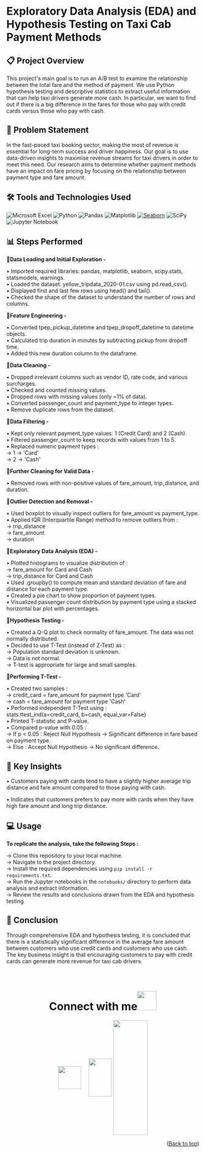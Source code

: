 
# Exploratory Data Analysis (EDA) and Hypothesis Testing on Taxi Cab Payment Methods

## 📋 Project Overview
This project's main goal is to run an A/B test to examine the relationship between the total fare and the method of payment. We use Python hypothesis testing and descriptive statistics to extract useful information that can help taxi drivers generate more cash. In particular, we want to find out if there is a big difference in the fares for those who pay with credit cards versus those who pay with cash.

## 🤔 Problem Statement
In the fast-paced taxi booking sector, making the most of revenue is essential for long-term success and driver happiness. Our goal is to use data-driven insights to maximise revenue streams for taxi drivers in order to meet this need. Our research aims to determine whether payment methods have an impact on fare pricing by focusing on the relationship between payment type and fare amount.

## 🛠️ Tools and Technologies Used
![Microsoft Excel](https://img.shields.io/badge/Microsoft_Excel-217346?style=for-the-badge&logo=microsoft-excel&logoColor=white)
![Python](https://img.shields.io/badge/Python-3776AB?style=for-the-badge&logo=python&logoColor=yellow)
![Pandas](https://img.shields.io/badge/pandas-%23150458.svg?style=for-the-badge&logo=pandas&logoColor=white)
![Matplotlib](https://img.shields.io/badge/Matplotlib-%23ffffff.svg?style=for-the-badge&logo=Matplotlib&logoColor=blue)
[![Seaborn](https://img.shields.io/badge/Seaborn-3776AB?style=for-the-badge&logo=seaborn&logoColor=white)](https://seaborn.pydata.org/)
![SciPy](https://img.shields.io/badge/SciPy-%230C55A5.svg?style=for-the-badge&logo=scipy&logoColor=%white)
![Jupyter Notebook](https://img.shields.io/badge/jupyter-%23FA0F00.svg?style=for-the-badge&logo=jupyter&logoColor=white)

## 📊 Steps Performed
🔹**Data Loading and Initial Exploration -**

• Imported required libraries: pandas, matplotlib, seaborn, scipy.stats, statsmodels, warnings.<br>
• Loaded the dataset: yellow_tripdata_2020-01.csv using pd.read_csv().<br>
• Displayed first and last few rows using head() and tail().<br>
• Checked the shape of the dataset to understand the number of rows and columns.

🔹**Feature Engineering -**<br>

• Converted tpep_pickup_datetime and tpep_dropoff_datetime to datetime objects.<br>
• Calculated trip duration in minutes by subtracting pickup from dropoff time.<br>
• Added this new duration column to the dataframe.<br>

🔹**Data Cleaning -**<br>

• Dropped irrelevant columns such as vendor ID, rate code, and various surcharges.<br>
• Checked and counted missing values.<br>
• Dropped rows with missing values (only ~1% of data).<br>
• Converted passenger_count and payment_type to integer types.<br>
• Remove duplicate rows from the dataset.<br>

🔹**Data Filtering -**<br>

• Kept only relevant payment_type values: 1 (Credit Card) and 2 (Cash).<br>
• Filtered passenger_count to keep records with values from 1 to 5.<br>
• Replaced numeric payment types :<br>
  → 1 → 'Card'<br>
  → 2 → 'Cash'<br>

🔹**Further Cleaning for Valid Data -**<br>

• Removed rows with non-positive values of fare_amount, trip_distance, and duration.<br>

🔹**Outlier Detection and Removal -**<br>

• Used boxplot to visually inspect outliers for fare_amount vs payment_type.<br>
• Applied IQR (Interquartile Range) method to remove outliers from :<br>
  → trip_distance<br>
  → fare_amount<br>
  → duration<br>

🔹**Exploratory Data Analysis (EDA) -**<br>

• Plotted histograms to visualize distribution of :<br>
  → fare_amount for Card and Cash<br>
  → trip_distance for Card and Cash<br>
• Used .groupby() to compute mean and standard deviation of fare and distance for each payment type.<br>
• Created a pie chart to show proportion of payment types.<br>
• Visualized passenger count distribution by payment type using a stacked horizontal bar plot with percentages.<br>

🔹**Hypothesis Testing -**<br>

• Created a Q-Q plot to check normality of fare_amount. The data was not normally distributed.<br>
• Decided to use T-Test (instead of Z-Test) as :<br>
  → Population standard deviation is unknown.<br>
  → Data is not normal.<br>
  → T-test is appropriate for large and small samples.<br>

🔹**Performing T-Test -**<br>

• Created two samples :<br>
  → credit_card = fare_amount for payment type 'Card'<br>
  → cash = fare_amount for payment type 'Cash'<br>
• Performed independent T-Test using :<br>
  stats.ttest_ind(a=credit_card, b=cash, equal_var=False)<br>
• Printed T-statistic and P-value.<br>
• Compared p-value with 0.05 :<br>
  → If p < 0.05 : Reject Null Hypothesis → Significant difference in fare based on payment type.<br>
  → Else : Accept Null Hypothesis → No significant difference.<br>

## 🔑 Key Insights<br>
• Customers paying with cards tend to have a slightly higher average trip distance and fare amount
compared to those paying with cash.<br>

• Indicates that customers prefers to pay more with cards when they have high fare amount and
long trip distance.



## 💻 Usage<br>
**To replicate the analysis, take the following Steps :**<br>

→ Clone this repository to your local machine.<br>
→ Navigate to the project directory.<br>
→ Install the required dependencies using `pip install -r requirements.txt`.<br>
→ Run the Jupyter notebooks in the `notebooks/` directory to perform data analysis and extract information.<br>
→ Review the results and conclusions drawn from the EDA and hypothesis testing.<br>

## 📝 Conclusion 
Through comprehensive EDA and hypothesis testing, it is concluded that there is a statistically significant difference in the average fare amount between customers who use credit cards and customers who use cash.
The key business insight is that encouraging customers to pay with credit cards can generate more revenue for taxi cab drivers.

<br />

 <div align="center">
<h1> Connect with me<a href="https://gifyu.com/image/Zy2f"><img src="https://github.com/milaan9/milaan9/blob/main/Handshake.gif" width="50px"></a>
</h1> 
<p align="center">
 
 [<img src = "https://cdn.pixabay.com/photo/2022/01/30/13/33/github-6980894_640.png" width ="60" height ="60" align = "center" style= "postion:relative">](https://github/TanishkBindal)&nbsp;&nbsp;&nbsp;&nbsp;
[<img src = "https://upload.wikimedia.org/wikipedia/commons/thumb/f/f8/LinkedIn_icon_circle.svg/1024px-LinkedIn_icon_circle.svg.png" width ="60" height ="100" align = "center" style= "postion:relative">](https://linkdin/tanishkbindal)
[<img src = "https://static.vecteezy.com/system/resources/previews/066/118/531/non_2x/linktree-circle-logo-icon-linktree-app-editable-transparent-background-premium-social-media-design-for-digital-download-free-png.png" width ="90" height ="300" align = "center" style= "postion:relative">](https://linktr.ee/tanishkbindal)

 
 <p align="right">(<a href="#top">Back to top</a>)</p>
</p> 




































